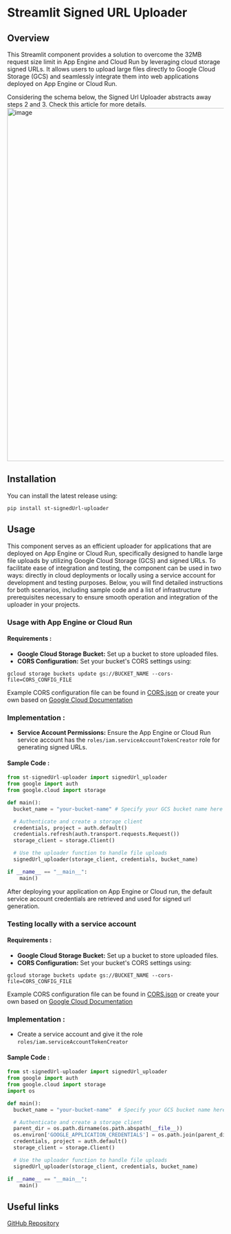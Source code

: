 # Streamlit Signed URL Uploader

## Overview

This Streamlit component provides a solution to overcome the 32MB request size limit in App Engine and Cloud Run by leveraging cloud storage signed URLs. It allows users to upload large files directly to Google Cloud Storage (GCS) and seamlessly integrate them into web applications deployed on App Engine or Cloud Run.

Considering the schema below, the Signed Url Uploader abstracts away steps 2 and 3. Check this article for more details.
<img width="822" alt="image" src="https://github.com/Meryam-A/signed-url-uploader/assets/166532696/615e35a9-ab78-45ea-916f-0a2dd3e45bb2">

## Installation

You can install the latest release using:
```
pip install st-signedUrl-uploader
```

## Usage 
This component serves as an efficient uploader for applications that are deployed on App Engine or Cloud Run, specifically designed to handle large file uploads by utilizing Google Cloud Storage (GCS) and signed URLs. To facilitate ease of integration and testing, the component can be used in two ways: directly in cloud deployments or locally using a service account for development and testing purposes. Below, you will find detailed instructions for both scenarios, including sample code and a list of infrastructure prerequisites necessary to ensure smooth operation and integration of the uploader in your projects.

### Usage with App Engine or Cloud Run

#### Requirements :
  
- **Google Cloud Storage Bucket:** Set up a bucket to store uploaded files.
- **CORS Configuration:** Set your bucket's CORS settings using:
```
gcloud storage buckets update gs://BUCKET_NAME --cors-file=CORS_CONFIG_FILE
```
Example CORS configuration file can be found in [CORS.json](https://github.com/Meryam-A/signed-url-uploader/blob/main/CORS.json) or create your own based on [Google Cloud Documentation](https://cloud.google.com/storage/docs/cross-origin)

### Implementation : 
- **Service Account Permissions:** Ensure the App Engine or Cloud Run service account has the `roles/iam.serviceAccountTokenCreator` role for generating signed URLs.
    
#### Sample Code :

```python
from st-signedUrl-uploader import signedUrl_uploader
from google import auth
from google.cloud import storage

def main():
  bucket_name = "your-bucket-name" # Specify your GCS bucket name here

  # Authenticate and create a storage client
  credentials, project = auth.default()
  credentials.refresh(auth.transport.requests.Request()) 
  storage_client = storage.Client()

  # Use the uploader function to handle file uploads
  signedUrl_uploader(storage_client, credentials, bucket_name)

if __name__ == "__main__":
    main()
```

After deploying your application on App Engine or Cloud run, the default service account credentials are retrieved and used for signed url generation.

### Testing locally with a service account

#### Requirements :
  
- **Google Cloud Storage Bucket:** Set up a bucket to store uploaded files.
- **CORS Configuration:** Set your bucket's CORS settings using:
```
gcloud storage buckets update gs://BUCKET_NAME --cors-file=CORS_CONFIG_FILE
```
Example CORS configuration file can be found in [CORS.json](https://github.com/Meryam-A/signed-url-uploader/blob/main/CORS.json) or create your own based on [Google Cloud Documentation](https://cloud.google.com/storage/docs/cross-origin)

### Implementation : 
- Create a service account and give it the role `roles/iam.serviceAccountTokenCreator`
    
#### Sample Code :

```python
from st-signedUrl-uploader import signedUrl_uploader
from google import auth
from google.cloud import storage
import os

def main():
  bucket_name = "your-bucket-name"  # Specify your GCS bucket name here

  # Authenticate and create a storage client
  parent_dir = os.path.dirname(os.path.abspath(__file__))
  os.environ['GOOGLE_APPLICATION_CREDENTIALS'] = os.path.join(parent_dir, 'path/to/key_file.json')
  credentials, project = auth.default()
  storage_client = storage.Client()

  # Use the uploader function to handle file uploads
  signedUrl_uploader(storage_client, credentials, bucket_name)

if __name__ == "__main__":
    main()
```
## Useful links

[GitHub Repository](https://github.com/Meryam-A/signed-url-uploader)